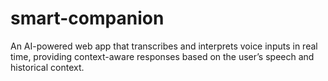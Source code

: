 # smart-companion
An AI-powered web app that transcribes and interprets voice inputs in real time, providing context-aware responses based on the user’s speech and historical context.
